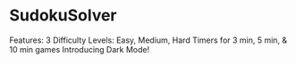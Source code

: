 # SudokuSolver

Features:
3 Difficulty Levels: Easy, Medium, Hard
Timers for 3 min, 5 min, & 10 min games
Introducing Dark Mode!
